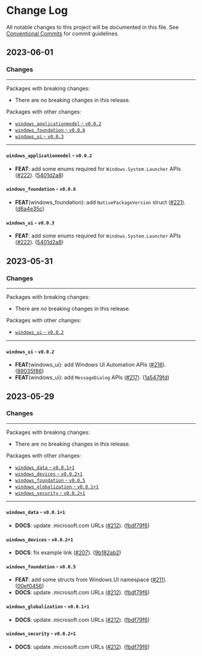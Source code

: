 # Change Log

All notable changes to this project will be documented in this file.
See [Conventional Commits](https://conventionalcommits.org) for commit guidelines.

## 2023-06-01

### Changes

---

Packages with breaking changes:

 - There are no breaking changes in this release.

Packages with other changes:

 - [`windows_applicationmodel` - `v0.0.2`](#windows_applicationmodel---v002)
 - [`windows_foundation` - `v0.0.6`](#windows_foundation---v006)
 - [`windows_ui` - `v0.0.3`](#windows_ui---v003)

---

#### `windows_applicationmodel` - `v0.0.2`

 - **FEAT**: add some enums required for `Windows.System.Launcher` APIs ([#222](https://github.com/dart-windows/dartwinrt/issues/222)). ([5401d2a8](https://github.com/dart-windows/dartwinrt/commit/5401d2a81b376f229cacc3feab086ffe378b8298))

#### `windows_foundation` - `v0.0.6`

 - **FEAT**(windows_foundation): add `NativePackageVersion` struct ([#221](https://github.com/dart-windows/dartwinrt/issues/221)). ([d6a4e35c](https://github.com/dart-windows/dartwinrt/commit/d6a4e35c0c79029d08871dd52c10859174ec042e))

#### `windows_ui` - `v0.0.3`

 - **FEAT**: add some enums required for `Windows.System.Launcher` APIs ([#222](https://github.com/dart-windows/dartwinrt/issues/222)). ([5401d2a8](https://github.com/dart-windows/dartwinrt/commit/5401d2a81b376f229cacc3feab086ffe378b8298))

## 2023-05-31

### Changes

---

Packages with breaking changes:

 - There are no breaking changes in this release.

Packages with other changes:

 - [`windows_ui` - `v0.0.2`](#windows_ui---v002)

---

#### `windows_ui` - `v0.0.2`

 - **FEAT**(windows_ui): add Windows UI Automation APIs ([#216](https://github.com/dart-windows/dartwinrt/issues/216)). ([89035f86](https://github.com/dart-windows/dartwinrt/commit/89035f86409c25f56a5b48cb936b4012cb3a183f))
 - **FEAT**(windows_ui): add `MessageDialog` APIs ([#217](https://github.com/dart-windows/dartwinrt/issues/217)). ([1a5479fd](https://github.com/dart-windows/dartwinrt/commit/1a5479fd61c060c510830a1ef9c3730505e0775e))

## 2023-05-29

### Changes

---

Packages with breaking changes:

 - There are no breaking changes in this release.

Packages with other changes:

 - [`windows_data` - `v0.0.1+1`](#windows_data---v0011)
 - [`windows_devices` - `v0.0.2+1`](#windows_devices---v0021)
 - [`windows_foundation` - `v0.0.5`](#windows_foundation---v005)
 - [`windows_globalization` - `v0.0.1+1`](#windows_globalization---v0011)
 - [`windows_security` - `v0.0.2+1`](#windows_security---v0021)

---

#### `windows_data` - `v0.0.1+1`

 - **DOCS**: update <xx>.microsoft.com URLs ([#212](https://github.com/dart-windows/dartwinrt/issues/212)). ([fbdf79f6](https://github.com/dart-windows/dartwinrt/commit/fbdf79f6a4e6fa3991ce6ed59379e260d2b734b3))

#### `windows_devices` - `v0.0.2+1`

 - **DOCS**: fix example link ([#207](https://github.com/dart-windows/dartwinrt/issues/207)). ([9b182ab2](https://github.com/dart-windows/dartwinrt/commit/9b182ab298b02aaf0da4ff9f784218e34740089a))

#### `windows_foundation` - `v0.0.5`

 - **FEAT**: add some structs from Windows.UI namespace ([#211](https://github.com/dart-windows/dartwinrt/issues/211)). ([00ef0456](https://github.com/dart-windows/dartwinrt/commit/00ef0456506298362c67b34d82eed001a4735552))
 - **DOCS**: update <xx>.microsoft.com URLs ([#212](https://github.com/dart-windows/dartwinrt/issues/212)). ([fbdf79f6](https://github.com/dart-windows/dartwinrt/commit/fbdf79f6a4e6fa3991ce6ed59379e260d2b734b3))

#### `windows_globalization` - `v0.0.1+1`

 - **DOCS**: update <xx>.microsoft.com URLs ([#212](https://github.com/dart-windows/dartwinrt/issues/212)). ([fbdf79f6](https://github.com/dart-windows/dartwinrt/commit/fbdf79f6a4e6fa3991ce6ed59379e260d2b734b3))

#### `windows_security` - `v0.0.2+1`

 - **DOCS**: update <xx>.microsoft.com URLs ([#212](https://github.com/dart-windows/dartwinrt/issues/212)). ([fbdf79f6](https://github.com/dart-windows/dartwinrt/commit/fbdf79f6a4e6fa3991ce6ed59379e260d2b734b3))

